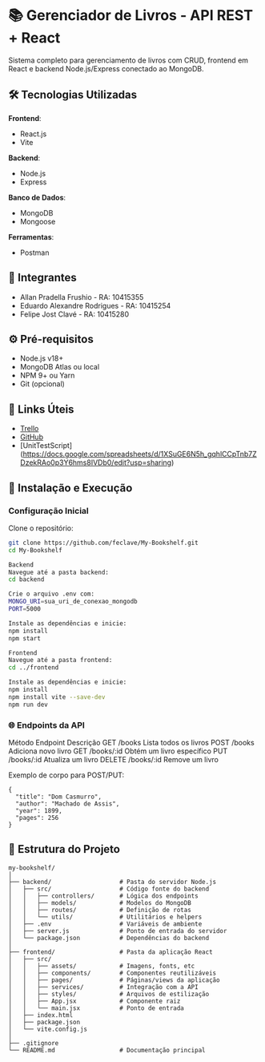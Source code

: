 # 📚 Gerenciador de Livros - API REST + React

Sistema completo para gerenciamento de livros com CRUD, frontend em React e backend Node.js/Express conectado ao MongoDB.

## 🛠️ Tecnologias Utilizadas

**Frontend**:  
- React.js  
- Vite  

**Backend**:  
- Node.js  
- Express  

**Banco de Dados**:  
- MongoDB  
- Mongoose  

**Ferramentas**:  
- Postman  

## 👥 Integrantes

- Allan Pradella Frushio - RA: 10415355  
- Eduardo Alexandre Rodrigues - RA: 10415254  
- Felipe Jost Clavé - RA: 10415280  

## ⚙️ Pré-requisitos

- Node.js v18+  
- MongoDB Atlas ou local  
- NPM 9+ ou Yarn  
- Git (opcional)  

## 🔗 Links Úteis

- [Trello](https://trello.com/b/otSNx0gx/gerenciador-de-livros-api-rest-react)  
- [GitHub](https://github.com/feclave/My-Bookshelf)  
- [UnitTestScript] (https://docs.google.com/spreadsheets/d/1XSuGE6N5h_gqhlCCpTnb7ZDzekRAo0p3Y6hms8IVDb0/edit?usp=sharing)

## 🚀 Instalação e Execução

### Configuração Inicial

Clone o repositório:

```bash
git clone https://github.com/feclave/My-Bookshelf.git
cd My-Bookshelf

Backend
Navegue até a pasta backend:
cd backend

Crie o arquivo .env com:
MONGO_URI=sua_uri_de_conexao_mongodb
PORT=5000

Instale as dependências e inicie:
npm install
npm start

Frontend
Navegue até a pasta frontend:
cd ../frontend

Instale as dependências e inicie:
npm install
npm install vite --save-dev
npm run dev
```

### 🌐 Endpoints da API
Método	Endpoint	Descrição
GET	/books	Lista todos os livros
POST	/books	Adiciona novo livro
GET	/books/:id	Obtém um livro específico
PUT	/books/:id	Atualiza um livro
DELETE	/books/:id	Remove um livro

Exemplo de corpo para POST/PUT:
```text
{
  "title": "Dom Casmurro",
  "author": "Machado de Assis",
  "year": 1899,
  "pages": 256
}
```

## 📂 Estrutura do Projeto

```text
my-bookshelf/
│
├── backend/                   # Pasta do servidor Node.js
│   ├── src/                   # Código fonte do backend
│   │   ├── controllers/       # Lógica dos endpoints
│   │   ├── models/            # Modelos do MongoDB
│   │   ├── routes/            # Definição de rotas
│   │   └── utils/             # Utilitários e helpers
│   ├── .env                   # Variáveis de ambiente
│   ├── server.js              # Ponto de entrada do servidor
│   └── package.json           # Dependências do backend
│
├── frontend/                  # Pasta da aplicação React
│   ├── src/
│   │   ├── assets/            # Imagens, fonts, etc
│   │   ├── components/        # Componentes reutilizáveis
│   │   ├── pages/             # Páginas/views da aplicação
│   │   ├── services/          # Integração com a API
│   │   ├── styles/            # Arquivos de estilização
│   │   ├── App.jsx            # Componente raiz
│   │   └── main.jsx           # Ponto de entrada
│   ├── index.html
│   ├── package.json
│   └── vite.config.js
│
├── .gitignore
└── README.md                  # Documentação principal
```